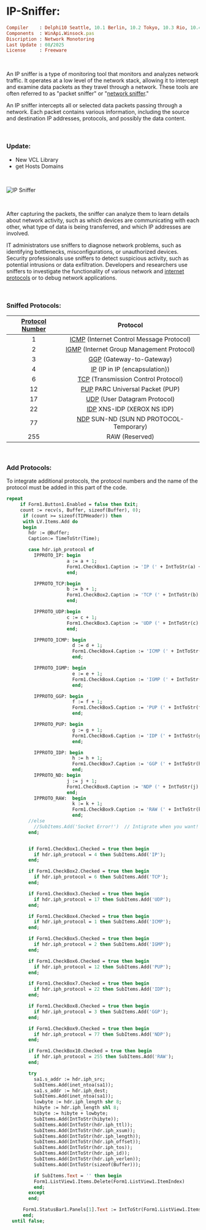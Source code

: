 # IP-Sniffer:

```ruby
Compiler    : Delphi10 Seattle, 10.1 Berlin, 10.2 Tokyo, 10.3 Rio, 10.4 Sydney, 11 Alexandria, 12 Athens
Components  : WinApi.Winsock.pas
Discription : Network Monotoring
Last Update : 08/2025
License     : Freeware
```

</br>

An IP sniffer is a type of monitoring tool that monitors and analyzes network traffic. It operates at a low level of the network stack, allowing it to intercept and examine data packets as they travel through a network. These tools are often referred to as "packet sniffer" or "[network sniffer](https://en.wikipedia.org/wiki/Sniffer_(protocol_analyzer))."

An IP sniffer intercepts all or selected data packets passing through a network. Each packet contains various information, including the source and destination IP addresses, protocols, and possibly the data content.

</br>

### Update:
* New VCL Library
* get Hosts Domains

</br>

![IP Sniffer](https://github.com/user-attachments/assets/9f234bbc-8659-48cb-85a0-1a3fa077d4b1)


</br>

After capturing the packets, the sniffer can analyze them to learn details about network activity, such as which devices are communicating with each other, what type of data is being transferred, and which IP addresses are involved.

IT administrators use sniffers to diagnose network problems, such as identifying bottlenecks, misconfigurations, or unauthorized devices. Security professionals use sniffers to detect suspicious activity, such as potential intrusions or data exfiltration. Developers and researchers use sniffers to investigate the functionality of various network and [internet protocols](https://en.wikipedia.org/wiki/Internet_protocol_suite) or to debug network applications.

</br>

### Sniffed Protocols:

| [Protocol Number](https://de.wikipedia.org/wiki/Protokoll_(IP)) | Protocol                                 |
| :-------------: | :--------------------------------------: |
| 1               | [ICMP](https://en.wikipedia.org/wiki/Internet_Control_Message_Protocol) (Internet Control Message Protocol) |
| 2               | [IGMP](https://en.wikipedia.org/wiki/Internet_Group_Management_Protocol) (Internet Group Management Protocol)   |
| 3               | [GGP](https://en.wikipedia.org/wiki/Gateway-to-Gateway_Protocol) (Gateway-to-Gateway)   |
| 4               | [IP](https://en.wikipedia.org/wiki/Internet_Protocol) (IP in IP (encapsulation))   |
| 6               | [TCP](https://en.wikipedia.org/wiki/Transmission_Control_Protocol) (Transmission Control Protocol)   |
| 12              | [PUP](https://en.wikipedia.org/wiki/PARC_Universal_Packet) PARC Universal Packet (PUP)   |
| 17              | [UDP](https://en.wikipedia.org/wiki/User_Datagram_Protocol) (User Datagram Protocol)   |
| 22              | [IDP](https://en.wikipedia.org/wiki/Identity_provider) XNS-IDP (XEROX NS IDP)   |
| 77              | [NDP](https://en.wikipedia.org/wiki/Neighbor_Discovery_Protocol) SUN-ND (SUN ND PROTOCOL-Temporary)   |
| 255             | RAW (Reserved)   |

</br>

### Add Protocols:
To integrate additional protocols, the protocol numbers and the name of the protocol must be added in this part of the code.

```pascal
repeat
     if Form1.Button1.Enabled = false then Exit;
     count := recv(s, Buffer, sizeof(Buffer), 0);
      if (count >= sizeof(TIPHeader)) then
      with LV.Items.Add do
      begin
        hdr := @Buffer;
        Caption:= TimeToStr(Time);

        case hdr.iph_protocol of
          IPPROTO_IP: begin
                      a := a + 1;
                      Form1.CheckBox1.Caption := 'IP (' + IntToStr(a) + ')';
                      end;

          IPPROTO_TCP:begin
                      b := b + 1;
                      Form1.CheckBox2.Caption := 'TCP (' + IntToStr(b) + ')';
                      end;

          IPPROTO_UDP:begin
                      c := c + 1;
                      Form1.CheckBox3.Caption := 'UDP (' + IntToStr(c) + ')';
                      end;

          IPPROTO_ICMP: begin
                        d := d + 1;
                        Form1.CheckBox4.Caption := 'ICMP (' + IntToStr(d) + ')';
                        end;

          IPPROTO_IGMP: begin
                        e := e + 1;
                        Form1.CheckBox4.Caption := 'IGMP (' + IntToStr(e) + ')';
                        end;

          IPPROTO_GGP: begin
                        f := f + 1;
                        Form1.CheckBox5.Caption := 'PUP (' + IntToStr(f) + ')';
                        end;

          IPPROTO_PUP: begin
                        g := g + 1;
                        Form1.CheckBox6.Caption := 'IDP (' + IntToStr(g) + ')';
                        end;

          IPPROTO_IDP: begin
                        h := h + 1;
                        Form1.CheckBox7.Caption := 'GGP (' + IntToStr(h) + ')';
                        end;
          IPPROTO_ND: begin
                      j := j + 1;
                      Form1.CheckBox8.Caption := 'NDP (' + IntToStr(j) + ')';
                      end;
          IPPROTO_RAW:  begin
                        k := k + 1;
                        Form1.CheckBox9.Caption := 'RAW (' + IntToStr(k) + ')';
                        end;
        //else
          //SubItems.Add('Socket Error!')  // Intigrate when you want!
        end;


        if Form1.CheckBox1.Checked = true then begin
          if hdr.iph_protocol = 4 then SubItems.Add('IP');
        end;

        if Form1.CheckBox2.Checked = true then begin
          if hdr.iph_protocol = 6 then SubItems.Add('TCP');
        end;

        if Form1.CheckBox3.Checked = true then begin
          if hdr.iph_protocol = 17 then SubItems.Add('UDP');
        end;

        if Form1.CheckBox4.Checked = true then begin
          if hdr.iph_protocol = 1 then SubItems.Add('ICMP');
        end;

        if Form1.CheckBox5.Checked = true then begin
          if hdr.iph_protocol = 2 then SubItems.Add('IGMP');
        end;

        if Form1.CheckBox6.Checked = true then begin
          if hdr.iph_protocol = 12 then SubItems.Add('PUP');
        end;

        if Form1.CheckBox7.Checked = true then begin
          if hdr.iph_protocol = 22 then SubItems.Add('IDP');
        end;

        if Form1.CheckBox8.Checked = true then begin
          if hdr.iph_protocol = 3 then SubItems.Add('GGP');
        end;

        if Form1.CheckBox9.Checked = true then begin
          if hdr.iph_protocol = 77 then SubItems.Add('NDP');
        end;

        if Form1.CheckBox10.Checked = true then begin
          if hdr.iph_protocol = 255 then SubItems.Add('RAW');
        end;

        try
          sa1.s_addr := hdr.iph_src;
          SubItems.Add(inet_ntoa(sa1));
          sa1.s_addr := hdr.iph_dest;
          SubItems.Add(inet_ntoa(sa1));
          lowbyte := hdr.iph_length shr 8;
          hibyte := hdr.iph_length shl 8;
          hibyte := hibyte + lowbyte;
          SubItems.Add(IntToStr(hibyte));
          SubItems.Add(IntToStr(hdr.iph_ttl));
          SubItems.Add(IntToStr(hdr.iph_xsum));
          SubItems.Add(IntToStr(hdr.iph_length));
          SubItems.Add(IntToStr(hdr.iph_offset));
          SubItems.Add(IntToStr(hdr.iph_tos));
          SubItems.Add(IntToStr(hdr.iph_id));
          SubItems.Add(IntToStr(hdr.iph_verlen));
          SubItems.Add(IntToStr(sizeof(Buffer)));

          if SubItems.Text = '' then begin
          Form1.ListView1.Items.Delete(Form1.ListView1.ItemIndex)
          end;
        except
        end;

      Form1.StatusBar1.Panels[1].Text := IntToStr(Form1.ListView1.Items.Count);
      end;
  until false;
```
